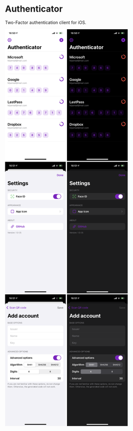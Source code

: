 # Authenticator
Two-Factor authentication client for iOS.

<div>
  <img src="Images/Home.PNG" width="200px">
  <img src="Images/Home-dark.PNG" width="200px">
</div>

<div>
  <img src="Images/Settings.PNG" width="200px">
  <img src="Images/Settings-dark.PNG" width="200px">
</div>

<div>
  <img src="Images/Add-account.PNG" width="200px">
  <img src="Images/Add-account-dark.PNG" width="200px">
</div>
